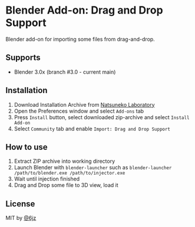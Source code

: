# Blender Add-on: Drag and Drop Support

Blender add-on for importing some files from drag-and-drop.

## Supports

- Blender 3.0x (branch #3.0 - current main)

## Installation

1. Download Installation Archive from [Natsuneko Laboratory](https://natsuneko.moe/en-US/import-utils/)
2. Open the Preferences window and select `Add-ons` tab
3. Press `Install` button, select downloaded zip-archive and select `Install Add-on`
4. Select `Community` tab and enable `Import: Drag and Drop Support`

## How to use

1. Extract ZIP archive into working directory
1. Launch Blender with `blender-launcher` such as `blender-launcher /path/to/blender.exe /path/to/injector.exe`
1. Wait until injection finished
1. Drag and Drop some file to 3D view, load it

## License

MIT by [@6jz](https://twitter.com/6jz)
